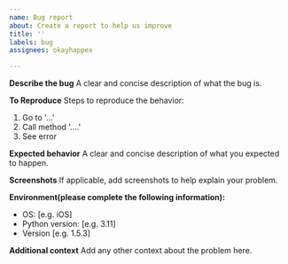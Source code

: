 ```yaml
---
name: Bug report
about: Create a report to help us improve
title: ''
labels: bug
assignees: okayhappex

---
```


**Describe the bug**
A clear and concise description of what the bug is.

**To Reproduce**
Steps to reproduce the behavior:
1. Go to '...'
2. Call method '....'
3. See error

**Expected behavior**
A clear and concise description of what you expected to happen.

**Screenshots**
If applicable, add screenshots to help explain your problem.

**Environment(please complete the following information):**
 - OS: [e.g. iOS]
 - Python version: [e.g. 3.11]
 - Version [e.g. 1.5.3]

**Additional context**
Add any other context about the problem here.
